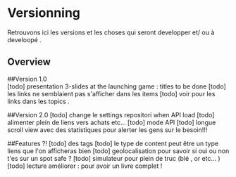 # Versionning

Retrouvons ici les versions et les choses qui seront developper et/ ou  à develoopé .

## Overview

##Version 1.0     
[todo] presentation 3-slides at the launching game : titles to be done 
[todo] les links ne semblaient pas s'afficher dans les items 
[todo] voir pour les links dans les topics . 

##Version 2.0
[todo] change le settings repositori when API load
[todo] alimenter plein de liens vers achats etc...
[todo] mode API
[todo] longue scroll view avec des statistiques pour alerter les gens sur le besoin!!!

##Features ?! 
[todo] des tags
[todo] le type de content peut être un type liens que l'on afficheras bien
[todo] geolocalisation pour savoir si oui ou non t'es sur un spot safe ? 
[todo] simulateur pour plein de truc (blé , or etc... )
[todo] lecture améliorer : pour avoir un livre complet ! 
